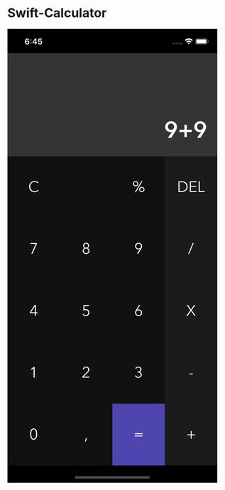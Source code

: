 # Swift-Calculator

![Image](https://github.com/bumothekid/Swift-Calculator/blob/fbee5505830b20a5055dc9a15bf7babbab0bab49/Simulator%20Screen%20Shot%20-%20iPhone%2011%20-%202021-10-24%20at%2018.45.06.png)
